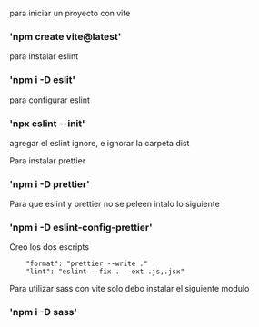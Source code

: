 para iniciar un proyecto con vite

### 'npm create vite@latest'

para instalar eslint

### 'npm i -D eslit'

para configurar eslint

### 'npx eslint --init'

agregar el eslint ignore, e ignorar la carpeta dist

Para instalar prettier

### 'npm i -D prettier'

Para que eslint y prettier no se peleen intalo lo siguiente

### 'npm i -D eslint-config-prettier'

Creo los dos escripts

    	"format": "prettier --write ."
    	"lint": "eslint --fix . --ext .js,.jsx"

Para utilizar sass con vite solo debo instalar el siguiente modulo

### 'npm i -D sass'
